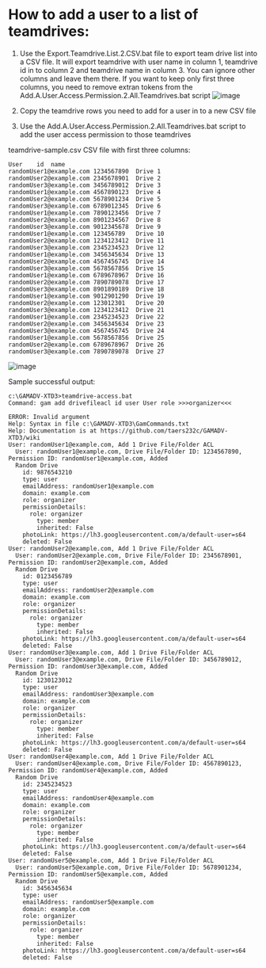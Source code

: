 # How to add a user to a list of teamdrives:
1. Use the Export.Teamdrive.List.2.CSV.bat file to export team drive list into a CSV file. It will export teamdrive with user name in column 1, teamdrive id in to column 2 and teamdrive name in column 3. You can ignore other columns and leave them there. If you want to keep only first three columns, you need to remove extran tokens from the Add.A.User.Access.Permission.2.All.Teamdrives.bat script
![image](https://github.com/redwanulalam/GAMADV-XTD3/assets/7146686/59c8cd28-5b3e-454b-ba60-99a2ce44d287)

2. Copy the teamdrive rows you need to add for a user in to a new CSV file
3. Use the Add.A.User.Access.Permission.2.All.Teamdrives.bat script to add the user access permission to those teamdrives 


teamdrive-sample.csv CSV file with first three columns:
```
User	id	name
randomUser1@example.com	1234567890	Drive 1
randomUser2@example.com	2345678901	Drive 2
randomUser3@example.com	3456789012	Drive 3
randomUser1@example.com	4567890123	Drive 4
randomUser2@example.com	5678901234	Drive 5
randomUser3@example.com	6789012345	Drive 6
randomUser1@example.com	7890123456	Drive 7
randomUser2@example.com	8901234567	Drive 8
randomUser3@example.com	9012345678	Drive 9
randomUser1@example.com	123456789	Drive 10
randomUser2@example.com	1234123412	Drive 11
randomUser3@example.com	2345234523	Drive 12
randomUser1@example.com	3456345634	Drive 13
randomUser2@example.com	4567456745	Drive 14
randomUser3@example.com	5678567856	Drive 15
randomUser1@example.com	6789678967	Drive 16
randomUser2@example.com	7890789078	Drive 17
randomUser3@example.com	8901890189	Drive 18
randomUser1@example.com	9012901290	Drive 19
randomUser2@example.com	123012301	Drive 20
randomUser3@example.com	1234123412	Drive 21
randomUser1@example.com	2345234523	Drive 22
randomUser2@example.com	3456345634	Drive 23
randomUser3@example.com	4567456745	Drive 24
randomUser1@example.com	5678567856	Drive 25
randomUser2@example.com	6789678967	Drive 26
randomUser3@example.com	7890789078	Drive 27
```
![image](https://github.com/redwanulalam/GAMADV-XTD3/assets/7146686/5a3c6198-bc5b-4e30-b297-fa2ff44e1607)


Sample successful output:
```
c:\GAMADV-XTD3>teamdrive-access.bat
Command: gam add drivefileacl id user User role >>>organizer<<<

ERROR: Invalid argument
Help: Syntax in file c:\GAMADV-XTD3\GamCommands.txt
Help: Documentation is at https://github.com/taers232c/GAMADV-XTD3/wiki
User: randomUser1@example.com, Add 1 Drive File/Folder ACL
  User: randomUser1@example.com, Drive File/Folder ID: 1234567890, Permission ID: randomUser1@example.com, Added
  Random Drive
    id: 9876543210
    type: user
    emailAddress: randomUser1@example.com
    domain: example.com
    role: organizer
    permissionDetails:
      role: organizer
        type: member
        inherited: False
    photoLink: https://lh3.googleusercontent.com/a/default-user=s64
    deleted: False
User: randomUser2@example.com, Add 1 Drive File/Folder ACL
  User: randomUser2@example.com, Drive File/Folder ID: 2345678901, Permission ID: randomUser2@example.com, Added
  Random Drive
    id: 0123456789
    type: user
    emailAddress: randomUser2@example.com
    domain: example.com
    role: organizer
    permissionDetails:
      role: organizer
        type: member
        inherited: False
    photoLink: https://lh3.googleusercontent.com/a/default-user=s64
    deleted: False
User: randomUser3@example.com, Add 1 Drive File/Folder ACL
  User: randomUser3@example.com, Drive File/Folder ID: 3456789012, Permission ID: randomUser3@example.com, Added
  Random Drive
    id: 1230123012
    type: user
    emailAddress: randomUser3@example.com
    domain: example.com
    role: organizer
    permissionDetails:
      role: organizer
        type: member
        inherited: False
    photoLink: https://lh3.googleusercontent.com/a/default-user=s64
    deleted: False
User: randomUser4@example.com, Add 1 Drive File/Folder ACL
  User: randomUser4@example.com, Drive File/Folder ID: 4567890123, Permission ID: randomUser4@example.com, Added
  Random Drive
    id: 2345234523
    type: user
    emailAddress: randomUser4@example.com
    domain: example.com
    role: organizer
    permissionDetails:
      role: organizer
        type: member
        inherited: False
    photoLink: https://lh3.googleusercontent.com/a/default-user=s64
    deleted: False
User: randomUser5@example.com, Add 1 Drive File/Folder ACL
  User: randomUser5@example.com, Drive File/Folder ID: 5678901234, Permission ID: randomUser5@example.com, Added
  Random Drive
    id: 3456345634
    type: user
    emailAddress: randomUser5@example.com
    domain: example.com
    role: organizer
    permissionDetails:
      role: organizer
        type: member
        inherited: False
    photoLink: https://lh3.googleusercontent.com/a/default-user=s64
    deleted: False
```

